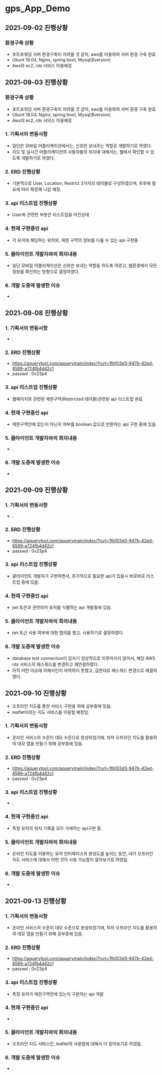 # gps_App_Demo

## 2021-09-02 진행상황
### 환경구축 상황
- 포트포워딩 서버 환경구축이 어려울 것 같아, aws를 이용하여 서버 환경 구축 완료
- Ubunt 18.04, Nginx, spring boot, Mysql(8version)
- Aws의 ec2, rds 서비스 이용예정

## 2021-09-03 진행상황
### 환경구축 상황
- 포트포워딩 서버 환경구축이 어려울 것 같아, aws를 이용하여 서버 환경 구축 완료
- Ubunt 18.04, Nginx, spring boot, Mysql(8version)
- Aws의 ec2, rds 서비스 이용예정
### 1. 기획서의 변동사항
- 일단은 모바일 어플리케이션에서는, 신호만 보내주는 역할로 개발하기로 하였다.
- 지도 및 실시간 어플리케이션의 사용자들의 위치에 대해서는, 웹에서 확인할 수 있도록 개발하기로 하였다.
### 2. ERD 진행상황
- 기본적으로 User, Location, Restrict 3가지의 테이블로 구성하였으며,
추후에 필요에 따라 확장해 나갈 예정.
### 3. api 리스트업 진행상황
- User와 관련한 부분은 리스트업을 마친상태
### 4. 현재 구현중인 api
- 각 유저에 해당하는 위치와, 제한 구역의 정보를 다룰 수 있는 api 구현중
### 5. 클라이언트 개발자와의 회의내용
- 일단 모바일 어플리케이션은 신호만 보내는 역할을 하도록 하였고, 웹환경에서 모든 정보를 확인하는 방향으로 결정하였다.
### 6. 개발 도중에 발생한 이슈
- .


## 2021-09-08 진행상황
### 1. 기획서의 변동사항
- .
### 2. ERD 진행상황
- https://aquerytool.com/aquerymain/index/?rurl=1fb103d3-947b-42ed-8589-a724fb4d42c1
- passwd : 0v23p4
### 3. api 리스트업 진행상황
- 웹페이지와 관련된 제한구역(Restricted 테이블)관련된 api 리스트업 완료
### 4. 현재 구현중인 api
- 제한구역안에 있는지 아닌지 여부를 boolean 값으로 반환하는 api 구현 중에 있음.
### 5. 클라이언트 개발자와의 회의내용
- .
### 6. 개발 도중에 발생한 이슈
- .

## 2021-09-09 진행상황
### 1. 기획서의 변동사항
- .
### 2. ERD 진행상황
- https://aquerytool.com/aquerymain/index/?rurl=1fb103d3-947b-42ed-8589-a724fb4d42c1
- passwd : 0v23p4
### 3. api 리스트업 진행상황
- 클라이언트 개발자가 구현하면서, 추가적으로 필요한 api가 있을시 바로바로 리스트업 중에 있음.
### 4. 현재 구현중인 api
- jwt 토큰과 관련되어 유저를 식별하는 api 개발중에 있음.
### 5. 클라이언트 개발자와의 회의내용
- jwt 토근 사용 여부에 대한 협의를 했고, 사용하기로 결정하였다.
### 6. 개발 도중에 발생한 이슈
- database test connection이 갑자기 정상적으로 이루어지지 않아서, 해당 AWS rds 서비스의 패스워드를 변경하고 재연결하였다.
- 아직 어떤 이슈에 의해서인지 파악하지 못했고, 급한대로 패스워드 변경으로 해결하였다.

## 2021-09-10 진행상황
- 오프라인 지도를 통한 서비스 구현을 위해 공부중에 있음.
- leaflet이라는 지도 서비스를 이용할 예정임.
### 1. 기획서의 변동사항
- 온라인 서비스의 수준이 데모 수준으로 완성되었기에, 차차 오프라인 지도를 활용하여 데모 앱을 만들기 위해 공부중에 있음.
### 2. ERD 진행상황
- https://aquerytool.com/aquerymain/index/?rurl=1fb103d3-947b-42ed-8589-a724fb4d42c1
- passwd : 0v23p4
### 3. api 리스트업 진행상황
- .
### 4. 현재 구현중인 api
- 특정 유저의 위치 기록을 모두 삭제하는 api구현 중.
### 5. 클라이언트 개발자와의 회의내용
- 온라인 지도를 이용하는 유저 인터페이스의 완성도를 높이는 동안, 내가 오프라인 지도 서비스에 대해서 어떤 것이 사용 가능할지 알아보기로 하였음.
### 6. 개발 도중에 발생한 이슈
- .

## 2021-09-13 진행상황
### 1. 기획서의 변동사항
- 온라인 서비스의 수준이 데모 수준으로 완성되었기에, 차차 오프라인 지도를 활용하여 데모 앱을 만들기 위해 공부중에 있음.
### 2. ERD 진행상황
- https://aquerytool.com/aquerymain/index/?rurl=1fb103d3-947b-42ed-8589-a724fb4d42c1
- passwd : 0v23p4
### 3. api 리스트업 진행상황
- 특정 유저가 제한구역안에 있는지 구분하는 api 개발
### 4. 현재 구현중인 api
- .
### 5. 클라이언트 개발자와의 회의내용
- 오프라인 지도 서비스인, leaflet의 사용법에 대해서 더 알아보기로 하였음.
### 6. 개발 도중에 발생한 이슈
- .